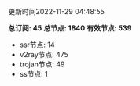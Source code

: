 更新时间2022-11-29 04:48:55

**总订阅: 45**
**总节点: 1840**
**有效节点: 539**
- ssr节点: 14
- v2ray节点: 475
- trojan节点: 49
- ss节点: 1
